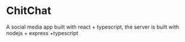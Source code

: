 # ChitChat
A social media app built with react + typescript, the server is built with nodejs + express +typescript
